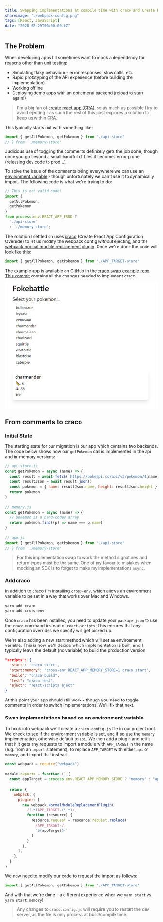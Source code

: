 ```yaml
---
title: Swapping implementations at compile time with craco and Create React App
shareimage: "./webpack-config.png"
tags: [React, JavaScript]
date: "2020-02-29T00:00:00.0Z"
---
```


## The Problem

When developing apps I'll sometimes want to mock a dependency for reasons other than unit testing:

- Simulating flaky behaviour - error responses, slow calls, etc.
- Rapid prototyping of the API experience (before building the implementation)
- Working offline
- Deploying demo apps with an ephemeral backend (reload to start again!)

> I'm a big fan of [create react app (CRA)][create react app], so as much as possible I try to avoid ejecting - as such the rest of this post explores a solution to keep us within CRA.

This typically starts out with something like:

```javascript
import { getAllPokemon, getPokemon } from "./api-store"
// } from './memory-store'
```

Judicious use of toggling the comments definitely gets the job done, though once you go beyond a small handful of files it becomes error prone (releasing dev code to prod...).

To solve the issue of the comments being everywhere we can use an [environment variable][create react app env variables] - though unfortunately we can't use it to dynamically import. The following code is what we're trying to do:

```javascript
// This is not valid code!
import {
  getAllPokemon,
  getPokemon
}
from process.env.REACT_APP_PROD ?
  './api-store'
  : './memory-store';
```

The solution I settled on uses [craco] (Create React App Configuration Override) to let us modify the webpack config _without_ ejecting, and the [webpack normal module replacement plugin][module replacement plugin]. Once we're done the code will look like this:

```javascript
import { getAllPokemon, getPokemon } from "./APP_TARGET-store"
```

The example app is available on GitHub in the [craco swap example repo][craco swap example]. [This commit][craco implementation commit] contains all the changes needed to implement craco.

![Pokebattle](./pokebattle.png)

## From comments to craco

### Initial State

The starting state for our migration is our app which contains two backends. The code below shows how our `getPokemon` call is implemented in the api and in-memory versions:

```javascript
// api-store.js
const getPokemon = async (name) => {
  const result = await fetch(`https://pokeapi.co/api/v2/pokemon/${name}`)
  const resultJson = await result.json()
  const pokemon = { name: resultJson.name, height: resultJson.height }
  return pokemon
}

// memory.js
const getPokemon = async (name) => {
  // pokemon is a hard-coded array
  return pokemon.find((p) => name === p.name)
}

// app.js
import { getAllPokemon, getPokemon } from "./api-store"
// } from './memory-store'
```

> For this implementation swap to work the method signatures and return types must be the same. One of my favourite mistakes when mocking an SDK is to forget to make my implementations `async`.

### Add craco

In addition to craco I'm installing `cross-env`, which allows an environment variable to be set in a way that works over Mac and Windows.

```bash
yarn add craco
yarn add cross-env
```

Once `craco` has been installed, you need to update your `package.json` to use the `craco` command instead of `react-scripts`. This ensures that any configuration overrides we specify will get picked up.

We're also adding a new start method which will set an environment variable. This is how we'll decide which implementation is built, and I typically leave the default (no variable) to build the production version.

```json
"scripts": {
  "start": "craco start",
  "start:memory": "cross-env REACT_APP_MEMORY_STORE=1 craco start",
  "build": "craco build",
  "test": "craco test",
  "eject": "react-scripts eject"
}
```

At this point your app should still work - though you need to toggle comments in order to switch implementations. We'll fix that next.

### Swap implementations based on an environment variable

To hook into webpack we'll create a `craco.config.js` file in our project root. We check to see if the environment variable is set, and if so use the `memory` implementation, otherwise default to `api`. We then add a plugin and tell it that if it gets any requests to import a module with `APP_TARGET` in the name (e.g. from an `import` statement), to replace `APP_TARGET` with either `api` or `memory`, and import that instead.

```javascript
const webpack = require("webpack")

module.exports = function () {
  const appTarget = process.env.REACT_APP_MEMORY_STORE ? "memory" : "api"

  return {
    webpack: {
      plugins: [
        new webpack.NormalModuleReplacementPlugin(
          /(.*)APP_TARGET-(\.*)/,
          function (resource) {
            resource.request = resource.request.replace(
              /APP_TARGET-/,
              `${appTarget}-`
            )
          }
        ),
      ],
    },
  }
}
```

We now need to modify our code to request the import as follows:

```javascript
import { getAllPokemon, getPokemon } from "./APP_TARGET-store"
```

And with that we're done - a different experience when we `yarn start` vs. `yarn start:memory`!

> Any changes to `craco.config.js` will require you to restart the dev server, as the file is only process at build/compile time.

[module replacement plugin]: https://webpack.js.org/plugins/normal-module-replacement-plugin/
[create react app]: https://create-react-app.dev/
[create react app env variables]: https://create-react-app.dev/docs/adding-custom-environment-variables/
[craco]: https://github.com/gsoft-inc/craco
[craco swap example]: https://github.com/aedificatorum/craco-swap-example
[craco implementation commit]: https://github.com/aedificatorum/craco-swap-example/commit/7d268c9a45ba24eb9b2c9785c49b8dc026fb909d
